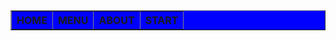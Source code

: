 <!DOCTYPE html>
<html>
<head>
  <title>
    RSB STUDY WORK
  </title>
  <style>
    div {background-color:blue;
       
          }
    table{  }
  </style>
</head>
  <body>
  <div>
  <table border="1">
    <tr>
    <th> HOME </th>
    <th> MENU </th>
    <th> ABOUT </th>
    <th> START </th>
    </tr>
  </table>
    
  </div>
  </body>
</html>
